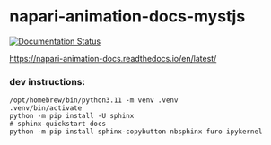 # napari-animation-docs-mystjs

[![Documentation Status](https://readthedocs.org/projects/napari-animation-docs/badge/?version=latest)](https://napari-animation-docs.readthedocs.io/en/latest/?badge=latest)

https://napari-animation-docs.readthedocs.io/en/latest/

### dev instructions:

```
/opt/homebrew/bin/python3.11 -m venv .venv
.venv/bin/activate
python -m pip install -U sphinx
# sphinx-quickstart docs
python -m pip install sphinx-copybutton nbsphinx furo ipykernel
```